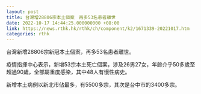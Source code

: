 ```yaml
---
layout: post
title: 台灣增28806宗本土個案　再多53名患者離世
date: 2022-10-17 14:44:25.000000000 +08:00
link: https://news.rthk.hk/rthk/ch/component/k2/1671339-20221017.htm
categories: rthk
---
```


台灣新增28806宗新冠本土個案，再多53名患者離世。

疫情指揮中心表示，新增53宗本土死亡個案，涉及26男27女，年齡介乎50多歲至超過90歲，全部屬重度感染，其中48人有慢性病史。

新增本土病例以新北市佔最多，有5500多宗，其次是台中市的3400多宗。
